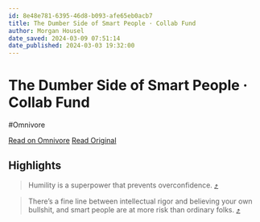 ```yaml
---
id: 8e48e781-6395-46d8-b093-afe65eb0acb7
title: The Dumber Side of Smart People · Collab Fund
author: Morgan Housel
date_saved: 2024-03-09 07:51:14
date_published: 2024-03-03 19:32:00
---
```


# The Dumber Side of Smart People · Collab Fund
#Omnivore

[Read on Omnivore](https://omnivore.app/me/https-collabfund-com-blog-the-dumber-side-of-smart-people-18e23447486)
[Read Original](https://collabfund.com/blog/the-dumber-side-of-smart-people/)

## Highlights

> Humility is a superpower that prevents overconfidence. [⤴️](https://omnivore.app/me/https-collabfund-com-blog-the-dumber-side-of-smart-people-18e23447486#f43f62dc-a4b2-4ec6-8ff3-df76df1c8625) 

> There’s a fine line between intellectual rigor and believing your own bullshit, and smart people are at more risk than ordinary folks. [⤴️](https://omnivore.app/me/https-collabfund-com-blog-the-dumber-side-of-smart-people-18e23447486#031168aa-01ba-42e9-b324-74260fe8dd49) 

